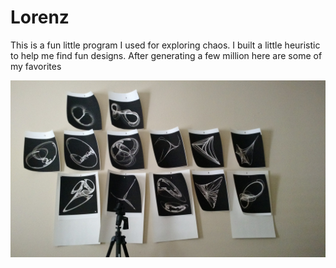 # Lorenz
This is a fun little program I used for exploring chaos. I built a little heuristic to help me find fun designs. After generating a few million here are some of my favorites


![Printed](https://github.com/timcash/lorenz/blob/master/chaos_lorenz.jpg "Printed")
